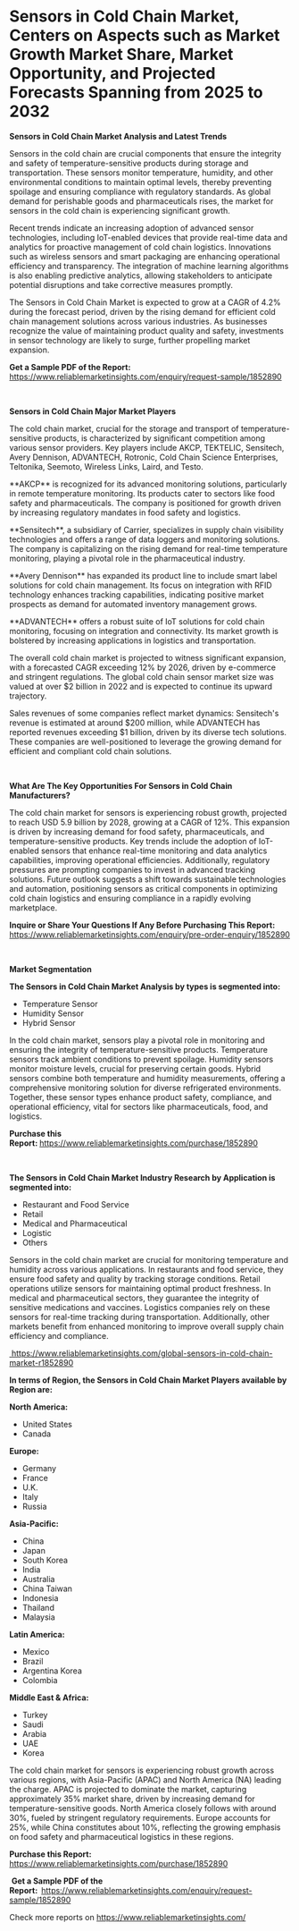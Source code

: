 <p><h1>Sensors in Cold Chain Market, Centers on Aspects such as Market Growth Market Share, Market Opportunity, and Projected Forecasts Spanning from 2025 to 2032</h1></p><p><strong>Sensors in Cold Chain Market Analysis and Latest Trends</strong></p>
<p><p>Sensors in the cold chain are crucial components that ensure the integrity and safety of temperature-sensitive products during storage and transportation. These sensors monitor temperature, humidity, and other environmental conditions to maintain optimal levels, thereby preventing spoilage and ensuring compliance with regulatory standards. As global demand for perishable goods and pharmaceuticals rises, the market for sensors in the cold chain is experiencing significant growth.</p><p>Recent trends indicate an increasing adoption of advanced sensor technologies, including IoT-enabled devices that provide real-time data and analytics for proactive management of cold chain logistics. Innovations such as wireless sensors and smart packaging are enhancing operational efficiency and transparency. The integration of machine learning algorithms is also enabling predictive analytics, allowing stakeholders to anticipate potential disruptions and take corrective measures promptly.</p><p>The Sensors in Cold Chain Market is expected to grow at a CAGR of 4.2% during the forecast period, driven by the rising demand for efficient cold chain management solutions across various industries. As businesses recognize the value of maintaining product quality and safety, investments in sensor technology are likely to surge, further propelling market expansion.</p></p>
<p><strong>Get a Sample PDF of the Report:&nbsp;</strong> <a href="https://www.reliablemarketinsights.com/enquiry/request-sample/1852890?utm_campaign=2639&utm_medium=2&utm_source=Github&utm_content=ia&utm_term=07042025&utm_id=sensors-in-cold-chain">https://www.reliablemarketinsights.com/enquiry/request-sample/1852890</a></p>
<p>&nbsp;</p>
<p><strong>Sensors in Cold Chain Major Market Players</strong></p>
<p><p>The cold chain market, crucial for the storage and transport of temperature-sensitive products, is characterized by significant competition among various sensor providers. Key players include AKCP, TEKTELIC, Sensitech, Avery Dennison, ADVANTECH, Rotronic, Cold Chain Science Enterprises, Teltonika, Seemoto, Wireless Links, Laird, and Testo. </p><p>**AKCP** is recognized for its advanced monitoring solutions, particularly in remote temperature monitoring. Its products cater to sectors like food safety and pharmaceuticals. The company is positioned for growth driven by increasing regulatory mandates in food safety and logistics.</p><p>**Sensitech**, a subsidiary of Carrier, specializes in supply chain visibility technologies and offers a range of data loggers and monitoring solutions. The company is capitalizing on the rising demand for real-time temperature monitoring, playing a pivotal role in the pharmaceutical industry.</p><p>**Avery Dennison** has expanded its product line to include smart label solutions for cold chain management. Its focus on integration with RFID technology enhances tracking capabilities, indicating positive market prospects as demand for automated inventory management grows.</p><p>**ADVANTECH** offers a robust suite of IoT solutions for cold chain monitoring, focusing on integration and connectivity. Its market growth is bolstered by increasing applications in logistics and transportation.</p><p>The overall cold chain market is projected to witness significant expansion, with a forecasted CAGR exceeding 12% by 2026, driven by e-commerce and stringent regulations. The global cold chain sensor market size was valued at over $2 billion in 2022 and is expected to continue its upward trajectory.</p><p>Sales revenues of some companies reflect market dynamics: Sensitech's revenue is estimated at around $200 million, while ADVANTECH has reported revenues exceeding $1 billion, driven by its diverse tech solutions. These companies are well-positioned to leverage the growing demand for efficient and compliant cold chain solutions.</p></p>
<p>&nbsp;</p>
<p><strong>What Are The Key Opportunities For Sensors in Cold Chain Manufacturers?</strong></p>
<p><p>The cold chain market for sensors is experiencing robust growth, projected to reach USD 5.9 billion by 2028, growing at a CAGR of 12%. This expansion is driven by increasing demand for food safety, pharmaceuticals, and temperature-sensitive products. Key trends include the adoption of IoT-enabled sensors that enhance real-time monitoring and data analytics capabilities, improving operational efficiencies. Additionally, regulatory pressures are prompting companies to invest in advanced tracking solutions. Future outlook suggests a shift towards sustainable technologies and automation, positioning sensors as critical components in optimizing cold chain logistics and ensuring compliance in a rapidly evolving marketplace.</p></p>
<p><strong>Inquire or Share Your Questions If Any Before Purchasing This Report:</strong> <a href="https://www.reliablemarketinsights.com/enquiry/pre-order-enquiry/1852890?utm_campaign=2639&utm_medium=2&utm_source=Github&utm_content=ia&utm_term=07042025&utm_id=sensors-in-cold-chain">https://www.reliablemarketinsights.com/enquiry/pre-order-enquiry/1852890</a></p>
<p>&nbsp;</p>
<p><strong>Market Segmentation</strong></p>
<p><strong>The Sensors in Cold Chain Market Analysis by types is segmented into:</strong></p>
<p><ul><li>Temperature Sensor</li><li>Humidity Sensor</li><li>Hybrid Sensor</li></ul></p>
<p><p>In the cold chain market, sensors play a pivotal role in monitoring and ensuring the integrity of temperature-sensitive products. Temperature sensors track ambient conditions to prevent spoilage. Humidity sensors monitor moisture levels, crucial for preserving certain goods. Hybrid sensors combine both temperature and humidity measurements, offering a comprehensive monitoring solution for diverse refrigerated environments. Together, these sensor types enhance product safety, compliance, and operational efficiency, vital for sectors like pharmaceuticals, food, and logistics.</p></p>
<p><strong>Purchase this Report:&nbsp;</strong><a href="https://www.reliablemarketinsights.com/purchase/1852890?utm_campaign=2639&utm_medium=2&utm_source=Github&utm_content=ia&utm_term=07042025&utm_id=sensors-in-cold-chain">https://www.reliablemarketinsights.com/purchase/1852890</a></p>
<p>&nbsp;</p>
<p><strong>The Sensors in Cold Chain Market Industry Research by Application is segmented into:</strong></p>
<p><ul><li>Restaurant and Food Service</li><li>Retail</li><li>Medical and Pharmaceutical</li><li>Logistic</li><li>Others</li></ul></p>
<p><p>Sensors in the cold chain market are crucial for monitoring temperature and humidity across various applications. In restaurants and food service, they ensure food safety and quality by tracking storage conditions. Retail operations utilize sensors for maintaining optimal product freshness. In medical and pharmaceutical sectors, they guarantee the integrity of sensitive medications and vaccines. Logistics companies rely on these sensors for real-time tracking during transportation. Additionally, other markets benefit from enhanced monitoring to improve overall supply chain efficiency and compliance.</p></p>
<p><a href="https://www.reliablemarketinsights.com/global-sensors-in-cold-chain-market-r1852890?utm_campaign=2639&utm_medium=2&utm_source=Github&utm_content=ia&utm_term=07042025&utm_id=sensors-in-cold-chain">&nbsp;https://www.reliablemarketinsights.com/global-sensors-in-cold-chain-market-r1852890</a></p>
<p><strong>In terms of Region, the Sensors in Cold Chain Market Players available by Region are:</strong></p>
<p>
    <p> <strong> North America: </strong>
        <ul>
            <li>United States</li>
            <li>Canada</li>
        </ul>
        </p> 
    <p> <strong> Europe: </strong>
        <ul>
            <li>Germany</li>
            <li>France</li>
            <li>U.K.</li>
            <li>Italy</li>
            <li>Russia</li>
        </ul>
        </p> 
    <p> <strong> Asia-Pacific: </strong>
        <ul>
            <li>China</li>
            <li>Japan</li>
            <li>South Korea</li>
            <li>India</li>
            <li>Australia</li>
            <li>China Taiwan</li>
            <li>Indonesia</li>
            <li>Thailand</li>
            <li>Malaysia</li>
        </ul>
        </p> 
    <p> <strong> Latin America: </strong>
        <ul>
            <li>Mexico</li>
            <li>Brazil</li>
            <li>Argentina Korea</li>
            <li>Colombia</li>
        </ul>
        </p> 
    <p> <strong> Middle East & Africa: </strong>
        <ul>
            <li>Turkey</li>
            <li>Saudi</li>
            <li>Arabia</li>
            <li>UAE</li>
            <li>Korea</li>
        </ul>
    </p>
    </p>
<p><p>The cold chain market for sensors is experiencing robust growth across various regions, with Asia-Pacific (APAC) and North America (NA) leading the charge. APAC is projected to dominate the market, capturing approximately 35% market share, driven by increasing demand for temperature-sensitive goods. North America closely follows with around 30%, fueled by stringent regulatory requirements. Europe accounts for 25%, while China constitutes about 10%, reflecting the growing emphasis on food safety and pharmaceutical logistics in these regions.</p></p>
<p><strong>Purchase this Report: </strong><a href="https://www.reliablemarketinsights.com/purchase/1852890?utm_campaign=2639&utm_medium=2&utm_source=Github&utm_content=ia&utm_term=07042025&utm_id=sensors-in-cold-chain">https://www.reliablemarketinsights.com/purchase/1852890</a></p>
<p>&nbsp;<strong>Get a Sample PDF of the Report:&nbsp;&nbsp;</strong><a href="https://www.reliablemarketinsights.com/enquiry/request-sample/1852890?utm_campaign=2639&utm_medium=2&utm_source=Github&utm_content=ia&utm_term=07042025&utm_id=sensors-in-cold-chain">https://www.reliablemarketinsights.com/enquiry/request-sample/1852890</a></p>
<p><strong></strong></p>
<p>Check more reports on <a href="https://www.reliablemarketinsights.com/?utm_campaign=2639&utm_medium=2&utm_source=Github&utm_content=ia&utm_term=07042025&utm_id=sensors-in-cold-chain">https://www.reliablemarketinsights.com/</a></p>